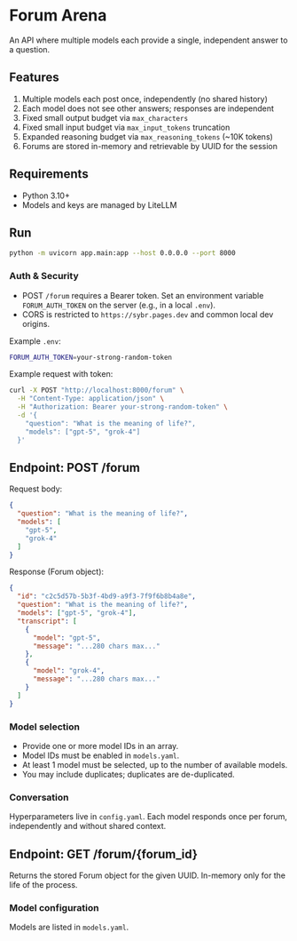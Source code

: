 # Forum Arena
An API where multiple models each provide a single, independent answer to a question.

## Features
1. Multiple models each post once, independently (no shared history)
2. Each model does not see other answers; responses are independent
3. Fixed small output budget via `max_characters`
4. Fixed small input budget via `max_input_tokens` truncation
5. Expanded reasoning budget via `max_reasoning_tokens` (~10K tokens)
6. Forums are stored in-memory and retrievable by UUID for the session

## Requirements
- Python 3.10+
- Models and keys are managed by LiteLLM

## Run
```bash
python -m uvicorn app.main:app --host 0.0.0.0 --port 8000
```

### Auth & Security
- POST `/forum` requires a Bearer token. Set an environment variable `FORUM_AUTH_TOKEN` on the server (e.g., in a local `.env`).
- CORS is restricted to `https://sybr.pages.dev` and common local dev origins.

Example `.env`:
```bash
FORUM_AUTH_TOKEN=your-strong-random-token
```

Example request with token:
```bash
curl -X POST "http://localhost:8000/forum" \
  -H "Content-Type: application/json" \
  -H "Authorization: Bearer your-strong-random-token" \
  -d '{
    "question": "What is the meaning of life?",
    "models": ["gpt-5", "grok-4"]
  }'
```

## Endpoint: POST /forum
Request body:
```json
{
  "question": "What is the meaning of life?",
  "models": [
    "gpt-5",
    "grok-4"
  ]
}
```

Response (Forum object):
```json
{
  "id": "c2c5d57b-5b3f-4bd9-a9f3-7f9f6b8b4a8e",
  "question": "What is the meaning of life?",
  "models": ["gpt-5", "grok-4"],
  "transcript": [
    {
      "model": "gpt-5",
      "message": "...280 chars max..."
    },
    {
      "model": "grok-4",
      "message": "...280 chars max..."
    }
  ]
}
```

### Model selection
- Provide one or more model IDs in an array.
- Model IDs must be enabled in `models.yaml`.
- At least 1 model must be selected, up to the number of available models.
- You may include duplicates; duplicates are de-duplicated.

### Conversation
Hyperparameters live in `config.yaml`. Each model responds once per forum, independently and without shared context.

## Endpoint: GET /forum/{forum_id}
Returns the stored Forum object for the given UUID. In-memory only for the life of the process.

### Model configuration
Models are listed in `models.yaml`.